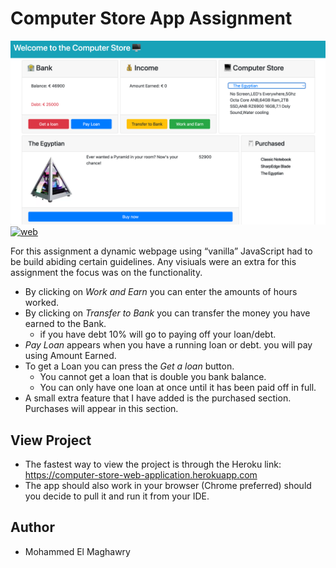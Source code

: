# Computer Store App Assignment

![img.png](Computer_Store_screenshot.png)
[![web](https://img.shields.io/static/v1?logo=heroku&message=Online&label=Heroku&color=430098)](https://computer-store-web-application.herokuapp.com)

For this assignment a dynamic webpage using “vanilla” JavaScript had to be build abiding certain guidelines.
Any visiuals were an extra for this assignment the focus was on the functionality.

- By clicking on _Work and Earn_ you can enter the amounts of hours worked.
- By clicking on _Transfer to Bank_ you can transfer the money you have earned to the Bank.
  - if you have debt 10% will go to paying off your loan/debt.
- _Pay Loan_  appears when you have a running loan or debt. you will pay using Amount Earned.
- To get a Loan you can press the _Get a loan_ button.
  - You cannot get a loan that is double you bank balance.
  - You can only have one loan at once until it has been paid off in full.
- A small extra feature that I have added is the purchased section. Purchases will appear in this section.

## View Project
- The fastest way to view the project is through the Heroku link:
https://computer-store-web-application.herokuapp.com
- The app should also work in your browser (Chrome preferred) should you decide to pull it and run it from your IDE.

## Author
- Mohammed El Maghawry 
